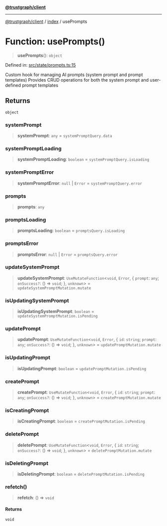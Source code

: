 [**@trustgraph/client**](../../README.md)

***

[@trustgraph/client](../../README.md) / [index](../README.md) / usePrompts

# Function: usePrompts()

> **usePrompts**(): `object`

Defined in: [src/state/prompts.ts:15](https://github.com/trustgraph-ai/trustgraph-ts-client/blob/24d0d0886a310c1fecf9e6fc95cd3a24cf32c92e/src/state/prompts.ts#L15)

Custom hook for managing AI prompts (system prompt and prompt templates)
Provides CRUD operations for both the system prompt and user-defined prompt templates

## Returns

`object`

### systemPrompt

> **systemPrompt**: `any` = `systemPromptQuery.data`

### systemPromptLoading

> **systemPromptLoading**: `boolean` = `systemPromptQuery.isLoading`

### systemPromptError

> **systemPromptError**: `null` \| `Error` = `systemPromptQuery.error`

### prompts

> **prompts**: `any`

### promptsLoading

> **promptsLoading**: `boolean` = `promptsQuery.isLoading`

### promptsError

> **promptsError**: `null` \| `Error` = `promptsQuery.error`

### updateSystemPrompt

> **updateSystemPrompt**: `UseMutateFunction`\<`void`, `Error`, \{ `prompt`: `any`; `onSuccess?`: () => `void`; \}, `unknown`\> = `updateSystemPromptMutation.mutate`

### isUpdatingSystemPrompt

> **isUpdatingSystemPrompt**: `boolean` = `updateSystemPromptMutation.isPending`

### updatePrompt

> **updatePrompt**: `UseMutateFunction`\<`void`, `Error`, \{ `id`: `string`; `prompt`: `any`; `onSuccess?`: () => `void`; \}, `unknown`\> = `updatePromptMutation.mutate`

### isUpdatingPrompt

> **isUpdatingPrompt**: `boolean` = `updatePromptMutation.isPending`

### createPrompt

> **createPrompt**: `UseMutateFunction`\<`void`, `Error`, \{ `id`: `string`; `prompt`: `any`; `onSuccess?`: () => `void`; \}, `unknown`\> = `createPromptMutation.mutate`

### isCreatingPrompt

> **isCreatingPrompt**: `boolean` = `createPromptMutation.isPending`

### deletePrompt

> **deletePrompt**: `UseMutateFunction`\<`void`, `Error`, \{ `id`: `string`; `onSuccess?`: () => `void`; \}, `unknown`\> = `deletePromptMutation.mutate`

### isDeletingPrompt

> **isDeletingPrompt**: `boolean` = `deletePromptMutation.isPending`

### refetch()

> **refetch**: () => `void`

#### Returns

`void`
